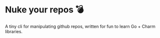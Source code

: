 # Nuke your repos 💣

A tiny cli for manipulating github repos, written for fun to learn Go + Charm libraries.